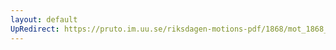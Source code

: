 ```yaml
---
layout: default
UpRedirect: https://pruto.im.uu.se/riksdagen-motions-pdf/1868/mot_1868__ak__317/mot_1868__ak__317-005.pdf
---
```

